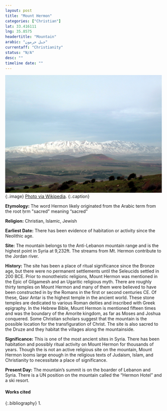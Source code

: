 ```yaml
---
layout: post
title: "Mount Hermon"
categories: ["Christian"]
lat: 33.416111
lng: 35.8575
headertitle: "Mountain"
arabic: "جبل حرمون"
currentaff: "Christianity"
status: "N/A"
desc: ""
timeline date: ""
---
```

![Mount Hermon](images/hermon.jpeg)
   {:.image}
[Photo via Wikipedia](https://en.wikipedia.org/wiki/Mount_Hermon#/media/File:Hermonsnow.jpg).
   {:.caption}

**Etymology:** The word Hermon likely originated from the Arabic term from the root ḥrm "sacred" meaning “sacred” 

**Religion:** Christian, Islamic, Jewish

**Earliest Date:** There has been evidence of habitation or activity since the Neolithic age. 

**Site:** The mountain belongs to the Anti-Lebanon mountain range and is the highest point in Syria at 9,232ft. The streams from Mt. Hermon contribute to the Jordan river. 

**History:** The site has been a place of ritual significance since the Bronze age, but there were no permanent settlements until the Seleucids settled in 200 BCE. Prior to monotheistic religions, Mount Hermon was mentioned in the Epic of Gilgamesh and an Ugaritic religious myth. There are roughly thirty temples on Mount Hermon and many of them were believed to have been constructed in by the Romans in the first or second centuries CE. Of these, Qasr Antar is the highest temple in the ancient world. These stone temples are dedicated to various Roman deities and inscribed with Greek epigraphy. In the Hebrew Bible, Mount Hermon is mentioned fifteen times and was the boundary of the Amorite kingdom, as far as Moses and Joshua conquered. Some Christian scholars suggest that the mountain is the possible location for the transfiguration of Christ. The site is also sacred to the Druze and they habitat the villages along the mountainside.

**Significance:** This is one of the most ancient sites in Syria. There has been habitation and possibly ritual activity on Mount Hermon for thousands of years. Though the is not an active religious site on the mountain, Mount Hermon looms large enough in the religious texts of Judaism, Islam, and Christianity to necessitate a place of significance. 

**Present Day:** The mountain’s summit is on the boarder of Lebanon and Syria. There is a UN position on the mountain called the “Hermon Hotel” and a ski resort. 


#### Works cited

{:.bibliography}
1. 